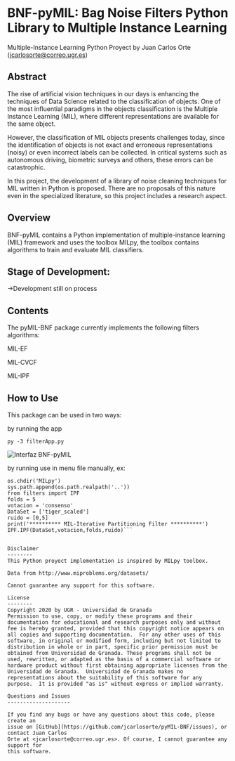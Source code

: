 BNF-pyMIL: Bag Noise Filters Python Library to Multiple Instance Learning
=====================================================

Multiple-Instance Learning Python Proyect by Juan Carlos Orte (<jcarlosorte@correo.ugr.es>)

Abstract
--------

The rise of artificial vision techniques in our days is enhancing the techniques of Data Science related to the classification of objects. One of the most influential paradigms in the objects classification is the Multiple Instance Learning (MIL), where different representations are available for the same object.

However, the classification of MIL objects presents challenges today, since the identification of objects is not exact and erroneous representations (noisy) or even incorrect labels can be collected. In critical systems such as autonomous driving, biometric surveys and others, these errors can be catastrophic.

In this project, the development of a library of noise cleaning techniques for MIL written in Python is proposed. There are no proposals of this nature even in the specialized literature, so this project includes a research aspect.


Overview
--------
BNF-pyMIL contains a Python implementation of multiple-instance learning (MIL) framework and
uses the toolbox MILpy, the toolbox contains algorithms to train and evaluate MIL classifiers.

Stage of Development:
---------------------

->Development still on process

Contents
--------
The pyMIL-BNF package currently implements the following filters algorithms:

MIL-EF

MIL-CVCF

MIL-IPF

How to Use
----------
This package can be used in two ways:

by running the app

`py -3 filterApp.py`

![Interfaz BNF-pyMIL](https://i.ibb.co/NVGn8pZ/interfaz-A.png)

by running use in menu file manually, ex:

 ```import sys,os
os.chdir('MILpy')
sys.path.append(os.path.realpath('..'))
from filters import IPF
folds = 5
votacion = 'consenso'
DataSet = ['tiger_scaled']
ruido = [0,5]
print('********** MIL-Iterative Partitioning Filter **********')
IPF.IPF(DataSet,votacion,folds,ruido)```


Disclaimer
--------
This Python proyect implementation is inspired by MILpy toolbox. 

Data from http://www.miproblems.org/datasets/

Cannot guarantee any support for this software.

License
--------
Copyright 2020 by UGR - Universidad de Granada
Permission to use, copy, or modify these programs and their documentation for educational and research purposes only and without fee is hereby granted, provided that this copyright notice appears on all copies and supporting documentation.  For any other uses of this software, in original or modified form, including but not limited to distribution in whole or in part, specific prior permission must be obtained from Universidad de Granada. These programs shall not be used, rewritten, or adapted as the basis of a commercial software or hardware product without first obtaining appropriate licenses from the Universidad de Granada.  Universidad de Granada makes no representations about the suitability of this software for any purpose.  It is provided "as is" without express or implied warranty.

Questions and Issues
--------------------

If you find any bugs or have any questions about this code, please create an
issue on [GitHub](https://github.com/jcarlosorte/pyMIL-BNF/issues), or contact Juan Carlos
Orte at <jcarlosorte@correo.ugr.es>. Of course, I cannot guarantee any support for
this software.


